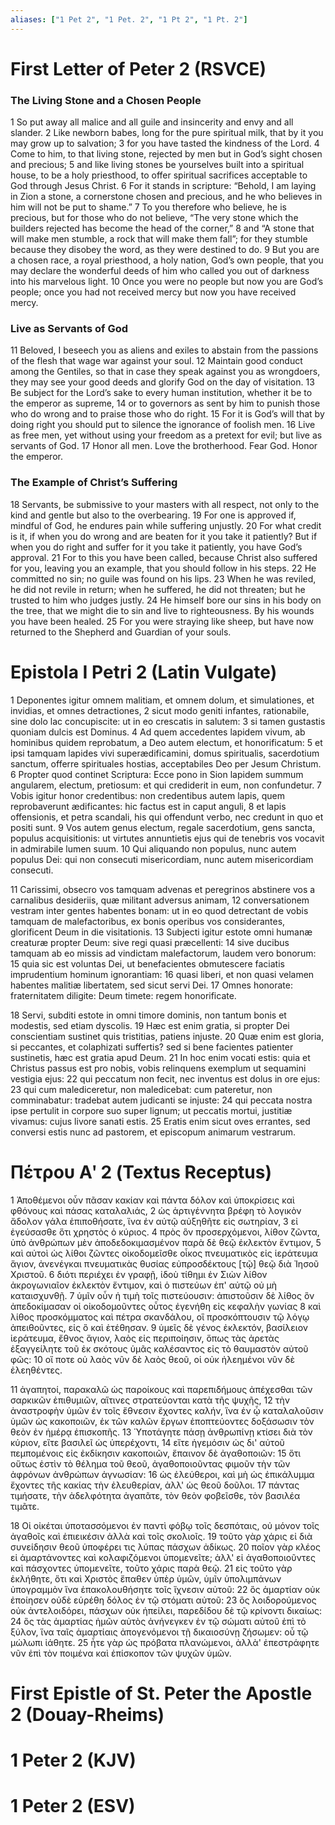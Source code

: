 ```yaml
---
aliases: ["1 Pet 2", "1 Pet. 2", "1 Pt 2", "1 Pt. 2"]
---
```



# First Letter of Peter 2 (RSVCE)

### The Living Stone and a Chosen People
1 So put away all malice and all guile and insincerity and envy and all slander.
2 Like newborn babes, long for the pure spiritual milk, that by it you may grow up to salvation;
3 for you have tasted the kindness of the Lord.
4 Come to him, to that living stone, rejected by men but in God’s sight chosen and precious;
5 and like living stones be yourselves built into a spiritual house, to be a holy priesthood, to offer spiritual sacrifices acceptable to God through Jesus Christ.
6 For it stands in scripture: “Behold, I am laying in Zion a stone, a cornerstone chosen and precious, and he who believes in him will not be put to shame.”
7 To you therefore who believe, he is precious, but for those who do not believe, “The very stone which the builders rejected has become the head of the corner,”
8 and “A stone that will make men stumble, a rock that will make them fall”; for they stumble because they disobey the word, as they were destined to do.
9 But you are a chosen race, a royal priesthood, a holy nation, God’s own people, that you may declare the wonderful deeds of him who called you out of darkness into his marvelous light.
10 Once you were no people but now you are God’s people; once you had not received mercy but now you have received mercy.
### Live as Servants of God
11 Beloved, I beseech you as aliens and exiles to abstain from the passions of the flesh that wage war against your soul.
12 Maintain good conduct among the Gentiles, so that in case they speak against you as wrongdoers, they may see your good deeds and glorify God on the day of visitation.
13 Be subject for the Lord’s sake to every human institution, whether it be to the emperor as supreme,
14 or to governors as sent by him to punish those who do wrong and to praise those who do right.
15 For it is God’s will that by doing right you should put to silence the ignorance of foolish men.
16 Live as free men, yet without using your freedom as a pretext for evil; but live as servants of God.
17 Honor all men. Love the brotherhood. Fear God. Honor the emperor.
### The Example of Christ’s Suffering
18 Servants, be submissive to your masters with all respect, not only to the kind and gentle but also to the overbearing.
19 For one is approved if, mindful of God, he endures pain while suffering unjustly.
20 For what credit is it, if when you do wrong and are beaten for it you take it patiently? But if when you do right and suffer for it you take it patiently, you have God’s approval.
21 For to this you have been called, because Christ also suffered for you, leaving you an example, that you should follow in his steps.
22 He committed no sin; no guile was found on his lips.
23 When he was reviled, he did not revile in return; when he suffered, he did not threaten; but he trusted to him who judges justly.
24 He himself bore our sins in his body on the tree, that we might die to sin and live to righteousness. By his wounds you have been healed.
25 For you were straying like sheep, but have now returned to the Shepherd and Guardian of your souls.


# Epistola I Petri 2 (Latin Vulgate)

1 Deponentes igitur omnem malitiam, et omnem dolum, et simulationes, et invidias, et omnes detractiones,
2 sicut modo geniti infantes, rationabile, sine dolo lac concupiscite: ut in eo crescatis in salutem:
3 si tamen gustastis quoniam dulcis est Dominus.
4 Ad quem accedentes lapidem vivum, ab hominibus quidem reprobatum, a Deo autem electum, et honorificatum:
5 et ipsi tamquam lapides vivi superædificamini, domus spiritualis, sacerdotium sanctum, offerre spirituales hostias, acceptabiles Deo per Jesum Christum.
6 Propter quod continet Scriptura: Ecce pono in Sion lapidem summum angularem, electum, pretiosum: et qui crediderit in eum, non confundetur.
7 Vobis igitur honor credentibus: non credentibus autem lapis, quem reprobaverunt ædificantes: hic factus est in caput anguli,
8 et lapis offensionis, et petra scandali, his qui offendunt verbo, nec credunt in quo et positi sunt.
9 Vos autem genus electum, regale sacerdotium, gens sancta, populus acquisitionis: ut virtutes annuntietis ejus qui de tenebris vos vocavit in admirabile lumen suum.
10 Qui aliquando non populus, nunc autem populus Dei: qui non consecuti misericordiam, nunc autem misericordiam consecuti.

11 Carissimi, obsecro vos tamquam advenas et peregrinos abstinere vos a carnalibus desideriis, quæ militant adversus animam,
12 conversationem vestram inter gentes habentes bonam: ut in eo quod detrectant de vobis tamquam de malefactoribus, ex bonis operibus vos considerantes, glorificent Deum in die visitationis.
13 Subjecti igitur estote omni humanæ creaturæ propter Deum: sive regi quasi præcellenti:
14 sive ducibus tamquam ab eo missis ad vindictam malefactorum, laudem vero bonorum:
15 quia sic est voluntas Dei, ut benefacientes obmutescere faciatis imprudentium hominum ignorantiam:
16 quasi liberi, et non quasi velamen habentes malitiæ libertatem, sed sicut servi Dei.
17 Omnes honorate: fraternitatem diligite: Deum timete: regem honorificate.

18 Servi, subditi estote in omni timore dominis, non tantum bonis et modestis, sed etiam dyscolis.
19 Hæc est enim gratia, si propter Dei conscientiam sustinet quis tristitias, patiens injuste.
20 Quæ enim est gloria, si peccantes, et colaphizati suffertis? sed si bene facientes patienter sustinetis, hæc est gratia apud Deum.
21 In hoc enim vocati estis: quia et Christus passus est pro nobis, vobis relinquens exemplum ut sequamini vestigia ejus:
22 qui peccatum non fecit, nec inventus est dolus in ore ejus:
23 qui cum malediceretur, non maledicebat: cum pateretur, non comminabatur: tradebat autem judicanti se injuste:
24 qui peccata nostra ipse pertulit in corpore suo super lignum; ut peccatis mortui, justitiæ vivamus: cujus livore sanati estis.
25 Eratis enim sicut oves errantes, sed conversi estis nunc ad pastorem, et episcopum animarum vestrarum.


# Πέτρου Αʹ 2 (Textus Receptus)

1 Ἀποθέμενοι οὖν πᾶσαν κακίαν καὶ πάντα δόλον καὶ ὑποκρίσεις καὶ φθόνους καὶ πάσας καταλαλιάς,
2 ὡς ἀρτιγέννητα βρέφη τὸ λογικὸν ἄδολον γάλα ἐπιποθήσατε, ἵνα ἐν αὐτῷ αὐξηθῆτε εἰς σωτηρίαν,
3 εἰ ἐγεύσασθε ὅτι χρηστὸς ὁ κύριος.
4 πρὸς ὃν προσερχόμενοι, λίθον ζῶντα, ὑπὸ ἀνθρώπων μὲν ἀποδεδοκιμασμένον παρὰ δὲ θεῷ ἐκλεκτὸν ἔντιμον,
5 καὶ αὐτοὶ ὡς λίθοι ζῶντες οἰκοδομεῖσθε οἶκος πνευματικὸς εἰς ἱεράτευμα ἅγιον, ἀνενέγκαι πνευματικὰς θυσίας εὐπροσδέκτους [τῷ] θεῷ διὰ Ἰησοῦ Χριστοῦ.
6 διότι περιέχει ἐν γραφῇ, ἰδοὺ τίθημι ἐν Σιὼν λίθον ἀκρογωνιαῖον ἐκλεκτὸν ἔντιμον, καὶ ὁ πιστεύων ἐπ' αὐτῷ οὐ μὴ καταισχυνθῇ.
7 ὑμῖν οὖν ἡ τιμὴ τοῖς πιστεύουσιν: ἀπιστοῦσιν δὲ λίθος ὃν ἀπεδοκίμασαν οἱ οἰκοδομοῦντες οὗτος ἐγενήθη εἰς κεφαλὴν γωνίας
8 καὶ λίθος προσκόμματος καὶ πέτρα σκανδάλου, οἳ προσκόπτουσιν τῷ λόγῳ ἀπειθοῦντες, εἰς ὃ καὶ ἐτέθησαν.
9 ὑμεῖς δὲ γένος ἐκλεκτόν, βασίλειον ἱεράτευμα, ἔθνος ἅγιον, λαὸς εἰς περιποίησιν, ὅπως τὰς ἀρετὰς ἐξαγγείλητε τοῦ ἐκ σκότους ὑμᾶς καλέσαντος εἰς τὸ θαυμαστὸν αὐτοῦ φῶς:
10 οἵ ποτε οὐ λαὸς νῦν δὲ λαὸς θεοῦ, οἱ οὐκ ἠλεημένοι νῦν δὲ ἐλεηθέντες.

11 ἀγαπητοί, παρακαλῶ ὡς παροίκους καὶ παρεπιδήμους ἀπέχεσθαι τῶν σαρκικῶν ἐπιθυμιῶν, αἵτινες στρατεύονται κατὰ τῆς ψυχῆς,
12 τὴν ἀναστροφὴν ὑμῶν ἐν τοῖς ἔθνεσιν ἔχοντες καλήν, ἵνα ἐν ᾧ καταλαλοῦσιν ὑμῶν ὡς κακοποιῶν, ἐκ τῶν καλῶν ἔργων ἐποπτεύοντες δοξάσωσιν τὸν θεὸν ἐν ἡμέρᾳ ἐπισκοπῆς.
13 Ὑποτάγητε πάσῃ ἀνθρωπίνῃ κτίσει διὰ τὸν κύριον, εἴτε βασιλεῖ ὡς ὑπερέχοντι,
14 εἴτε ἡγεμόσιν ὡς δι' αὐτοῦ πεμπομένοις εἰς ἐκδίκησιν κακοποιῶν, ἔπαινον δὲ ἀγαθοποιῶν:
15 ὅτι οὕτως ἐστὶν τὸ θέλημα τοῦ θεοῦ, ἀγαθοποιοῦντας φιμοῦν τὴν τῶν ἀφρόνων ἀνθρώπων ἀγνωσίαν:
16 ὡς ἐλεύθεροι, καὶ μὴ ὡς ἐπικάλυμμα ἔχοντες τῆς κακίας τὴν ἐλευθερίαν, ἀλλ' ὡς θεοῦ δοῦλοι.
17 πάντας τιμήσατε, τὴν ἀδελφότητα ἀγαπᾶτε, τὸν θεὸν φοβεῖσθε, τὸν βασιλέα τιμᾶτε.

18 Οἱ οἰκέται ὑποτασσόμενοι ἐν παντὶ φόβῳ τοῖς δεσπόταις, οὐ μόνον τοῖς ἀγαθοῖς καὶ ἐπιεικέσιν ἀλλὰ καὶ τοῖς σκολιοῖς.
19 τοῦτο γὰρ χάρις εἰ διὰ συνείδησιν θεοῦ ὑποφέρει τις λύπας πάσχων ἀδίκως.
20 ποῖον γὰρ κλέος εἰ ἁμαρτάνοντες καὶ κολαφιζόμενοι ὑπομενεῖτε; ἀλλ' εἰ ἀγαθοποιοῦντες καὶ πάσχοντες ὑπομενεῖτε, τοῦτο χάρις παρὰ θεῷ.
21 εἰς τοῦτο γὰρ ἐκλήθητε, ὅτι καὶ Χριστὸς ἔπαθεν ὑπὲρ ὑμῶν, ὑμῖν ὑπολιμπάνων ὑπογραμμὸν ἵνα ἐπακολουθήσητε τοῖς ἴχνεσιν αὐτοῦ:
22 ὃς ἁμαρτίαν οὐκ ἐποίησεν οὐδὲ εὑρέθη δόλος ἐν τῷ στόματι αὐτοῦ:
23 ὃς λοιδορούμενος οὐκ ἀντελοιδόρει, πάσχων οὐκ ἠπείλει, παρεδίδου δὲ τῷ κρίνοντι δικαίως:
24 ὃς τὰς ἁμαρτίας ἡμῶν αὐτὸς ἀνήνεγκεν ἐν τῷ σώματι αὐτοῦ ἐπὶ τὸ ξύλον, ἵνα ταῖς ἁμαρτίαις ἀπογενόμενοι τῇ δικαιοσύνῃ ζήσωμεν: οὗ τῷ μώλωπι ἰάθητε.
25 ἦτε γὰρ ὡς πρόβατα πλανώμενοι, ἀλλὰ' ἐπεστράφητε νῦν ἐπὶ τὸν ποιμένα καὶ ἐπίσκοπον τῶν ψυχῶν ὑμῶν.


# First Epistle of St. Peter the Apostle 2 (Douay-Rheims)


# 1 Peter 2 (KJV)


# 1 Peter 2 (ESV)

